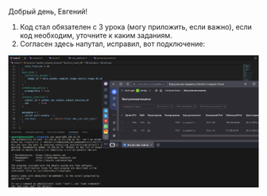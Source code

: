 
Добрый день, Евгений!

1. Код стал обязателен с 3 урока (могу приложить, если важно), если код необходим, уточните к каким заданиям.
2. Согласен здесь напутал, исправил, вот подключение:

![img.png](Img_2/img_ispr.png)